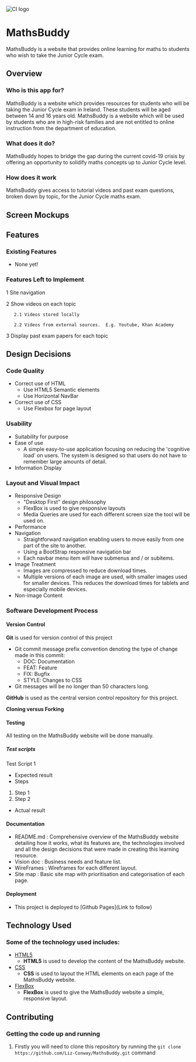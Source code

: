 ![CI logo](https://codeinstitute.s3.amazonaws.com/fullstack/ci_logo_small.png)

# MathsBuddy
MathsBuddy is a website that provides online learning for maths to students who wish to take the Junior Cycle exam.

## Overview

### Who is this app for?
 
MathsBuddy is a website which provides resources for students who will be taking the Junior Cycle exam in Ireland.  These students will be aged between 14 and 16 years old.  MathsBuddy is a website which will be used by students who are in high-risk families and are not entitled to online instruction from the department of education.  
 
### What does it do?
 MathsBuddy hopes to bridge the gap during the current covid-19 crisis by offering an opportunity to solidify maths concepts up to Junior Cycle level.
 
### How does it work
 
MathsBuddy gives access to tutorial videos and past exam questions, broken down by topic, for the Junior Cycle maths exam.

## Screen Mockups

## Features

### Existing Features
- None yet!
 
### Features Left to Implement
1 Site navigation

2 Show videos on each topic

       2.1 Videos stored locally

       2.2 Videos from external sources.  E.g. Youtube, Khan Academy

3 Display past exam papers for each topic   
 
## Design Decisions
### Code Quality
- Correct use of HTML 
    - Use HTML5 Semantic elements
    - Use Horizontal NavBar
- Correct use of CSS 
    - Use Flexbox for page layout
	
### Usability
- Suitability for purpose 
- Ease of use
    - A simple easy-to-use application focusing on reducing the 'cognitive load' on users.  The system is designed so that users do not have to remember large amounts of detail.
- Information Display 

### Layout and Visual Impact
- Responsive Design 
    - "Desktop First" design philosophy
    - FlexBox is used to give responsive layouts
    - Media Queries are used for each different screen size the tool will be used on.
- Performance
- Navigation 
    - Straightforward navigation enabling users to move easily from one part of the site to another.
    - Using a BootStrap responsive navigation bar
    - Each navbar menu item will have submenus and / or subitems.
- Image Treatment 
    - Images are compressed to reduce download times.
    - Multiple versions of each image are used, with smaller images used for smaller devices.  This reduces the download times for tablets and especially mobile devices.
- Non-image Content 

### Software Development Process
#### Version Control 
**Git** is used for version control of this project
- Git commit message prefix convention denoting the type of change made in this commit:
    - DOC: Documentation
    - FEAT: Feature
    - FIX: Bugfix
    - STYLE: Changes to CSS
- Git messages will be no longer than 50 characters long.

**GitHub** is used as the central version control repository for this project.

**Cloning versus Forking**
#### Testing 
All testing on the MathsBuddy website will be done manually.
##### **Test scripts**
Test Script 1
- Expected result
- Steps
1. Step 1
2. Step 2
- Actual result
#### Documentation  
- README.md :  Comprehensive overview of the MathsBuddy website detailing how it works, what its features are, the technologies involved and all the design decisions that were made in creating this learning resource.
- Vision doc :  Business needs and feature list.
- WireFrames :  Wireframes for each different layout.
- Site map :  Basic site map with prioritisation and categorisation of each page.

#### Deployment 
- This project is deployed to [Github Pages](Link to follow)

## Technology Used

### Some of the technology used includes:
- [HTML5](https://dev.w3.org/html5/spec-LC/)
    - **HTML5** is used to develop the content of the MathsBuddy website.
- [CSS](https://www.w3.org/Style/CSS/Overview.en.html)
    - **CSS** is used to layout the HTML elements on each page of the MathsBuddy website.
- [FlexBox](https://www.w3.org/TR/css-flexbox-1/)
    - **FlexBox** is used to give the MathsBuddy website a simple, responsive layout.
 
## Contributing

### Getting the code up and running
1. Firstly you will need to clone this repository by running the ```git clone https://github.com/Liz-Conway/MathsBuddy.git``` command
